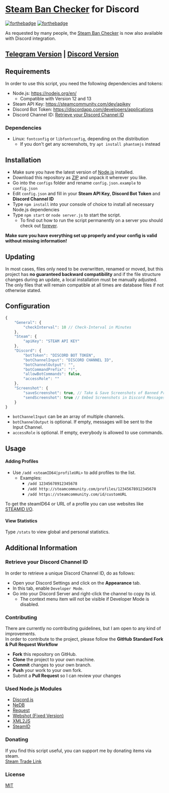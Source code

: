 # [Steam Ban Checker](https://github.com/IceQ1337-CSGO/SteamBanChecker) for Discord
[![forthebadge](https://forthebadge.com/images/badges/built-with-love.svg)](https://forthebadge.com)
[![forthebadge](https://forthebadge.com/images/badges/uses-js.svg)](https://forthebadge.com)  

As requested by many people, the [Steam Ban Checker](https://github.com/IceQ1337-CSGO/SteamBanChecker) is now also available with Discord integration.

## [Telegram Version](https://github.com/IceQ1337-CSGO/SteamBanChecker) | [Discord Version](https://github.com/IceQ1337-CSGO/SteamBanChecker_Discord)

## Requirements
In order to use this script, you need the following dependencies and tokens:

- Node.js: https://nodejs.org/en/ 
  - Compatible with Version 12 and 13
- Steam API Key: https://steamcommunity.com/dev/apikey
- Discord Bot Token: https://discordapp.com/developers/applications
- Discord Channel ID: [Retrieve your Discord Channel ID](#retrieve-your-discord-channel-id)

### Dependencies
- Linux: `fontconfig` or `libfontconfig`, depending on the distribution  
  - If you don't get any screenshots, try `apt install phantomjs` instead

## Installation
- Make sure you have the latest version of [Node.js](https://nodejs.org/) installed.
- Download this repository as [ZIP](https://github.com/IceQ1337-CSGO/SteamBanChecker_Discord/archive/master.zip) and unpack it wherever you like.
- Go into the `configs` folder and rename `config.json.example` to `config.json`
- Edit `config.json` and fill in your **Steam API Key**, **Discord Bot Token** and **Discord Channel ID**
- Type `npm install` into your console of choice to install all necessary Node.js dependencies
- Type `npm start` or `node server.js` to start the script.
  - To find out how to run the script permanently on a server you should check out [forever](https://github.com/foreversd/forever).

**Make sure you have everything set up properly and your config is valid without missing information!**  

## Updating
In most cases, files only need to be overwritten, renamed or moved, but this project has **no guaranteed backward compatibility** and if the file structure changes during an update, a local installation must be manually adjusted. The only files that will remain compatible at all times are database files if not otherwise stated.

## Configuration
```Javascript
{
	"General": {
		"checkInterval": 10 // Check-Interval in Minutes
	},
	"Steam": {
		"apiKey": "STEAM API KEY"
	},
	"Discord": {
		"botToken": "DISCORD BOT TOKEN",
		"botChannelInput": "DISCORD CHANNEL ID",
		"botChannelOutput": "",
		"botCommandPrefix": "!",
		"allowBotCommands": false,
		"accessRole": ""
	},
	"Screenshot": {
		"saveScreenshot": true, // Take & Save Screenshots of Banned Profiles
		"sendScreenshot": true // Embed Screenshots in Discord Messages
	}
}
```

- `botChannelInput` can be an array of multiple channels.
- `botChannelOutput` is optional. If empty, messages will be sent to the Input Channel.
- `accessRole` is optional. If empty, everybody is allowed to use commands.

## Usage
#### Adding Profiles
- Use `/add <steamID64|profileURL>` to add profiles to the list.
  - Examples:
    - `/add 12345678912345678`
	- `/add http://steamcommunity.com/profiles/12345678912345678`
    - `/add https://steamcommunity.com/id/customURL`

To get the steamID64 or URL of a profile you can use websites like [STEAMID I/O](https://steamid.io/).  

#### View Statistics
Type `/stats` to view global and personal statistics.

## Additional Information
### Retrieve your Discord Channel ID
In order to retrieve a unique Discord Channel ID, do as follows:
- Open your Discord Settings and click on the **Appearance** tab.
- In this tab, enable `Developer Mode`.
- Go into your Discord Server and right-click the channel to copy its id.
  - The context menu item will not be visible if Developer Mode is disabled.

### Contributing
There are currently no contributing guidelines, but I am open to any kind of improvements.  
In order to contribute to the project, please follow the **GitHub Standard Fork & Pull Request Workflow**

- **Fork** this repository on GitHub.
- **Clone** the project to your own machine.
- **Commit** changes to your own branch.
- **Push** your work to your own fork.
- Submit a **Pull Request** so I can review your changes

### Used Node.js Modules
- [Discord.js](https://github.com/discordjs/discord.js/)
- [NeDB](https://github.com/louischatriot/nedb)
- [Request](https://github.com/request/request)
- [Webshot (Fixed Version)](https://github.com/architjn/node-webshot)
- [XML2JS](https://github.com/Leonidas-from-XIV/node-xml2js)
- [SteamID](https://github.com/DoctorMcKay/node-steamid)

### Donating
If you find this script useful, you can support me by donating items via steam.  
[Steam Trade Link](https://steamcommunity.com/tradeoffer/new/?partner=169517256&token=77MTawmP)

### License
[MIT](https://github.com/IceQ1337-CSGO/SteamBanChecker_Discord/blob/master/LICENSE)
